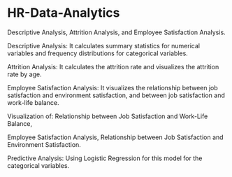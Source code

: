 # HR-Data-Analytics
Descriptive Analysis, Attrition Analysis, and Employee Satisfaction Analysis.

Descriptive Analysis: It calculates summary statistics for numerical variables and frequency distributions for categorical variables.

Attrition Analysis: It calculates the attrition rate and visualizes the attrition rate by age.

Employee Satisfaction Analysis: It visualizes the relationship between job satisfaction and environment satisfaction, and between job satisfaction and work-life balance.

Visualization of: Relationship between Job Satisfaction and Work-Life Balance,

Employee Satisfaction Analysis,
Relationship between Job Satisfaction and Environment Satisfaction.

Predictive Analysis: Using Logistic Regression for this model for the categorical variables.
